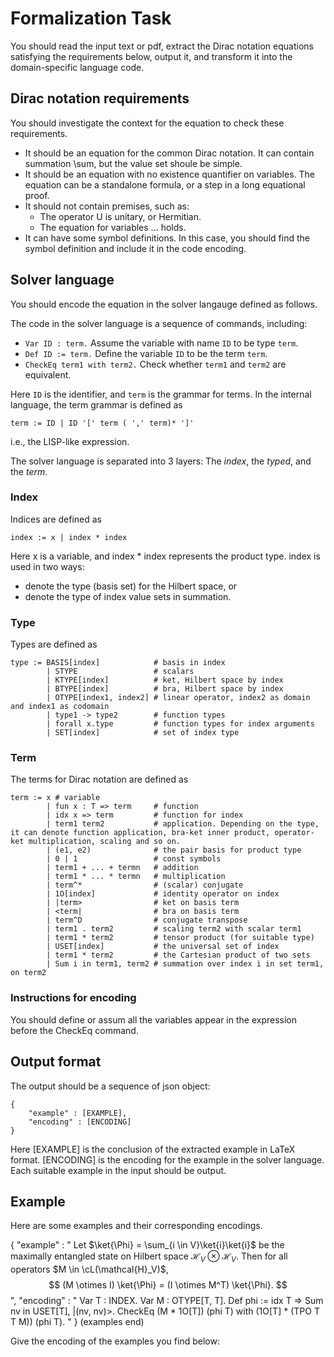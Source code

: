 # Formalization Task
You should read the input text or pdf, extract the Dirac notation equations satisfying the requirements below, output it, and transform it into the domain-specific language code.

## Dirac notation requirements
You should investigate the context for the equation to check these requirements.
- It should be an equation for the common Dirac notation. It can contain summation \sum, but the value set shoule be simple.
- It should be an equation with no existence quantifier on variables. The equation can be a standalone formula, or a step in a long equational proof.
- It should not contain premises, such as:
  - The operator U is unitary, or Hermitian.
  - The equation for variables ... holds.
- It can have some symbol definitions. In this case, you should find the symbol definition and include it in the code encoding.

## Solver language
You should encode the equation in the solver langauge defined as follows.

The code in the solver language is a sequence of commands, including:
- `Var ID : term.` Assume the variable with name `ID` to be type `term`.
- `Def ID := term.` Define the variable `ID` to be the term `term`.
- `CheckEq term1 with term2.` Check whether `term1` and `term2` are equivalent.

Here `ID` is the identifier, and `term` is the grammar for terms.
In the internal language, the term grammar is defined as
```
term := ID | ID '[' term ( ',' term)* ']'
```
i.e., the LISP-like expression.

The solver language is separated into 3 layers: The *index*, the *typed*, and the *term*.

### Index
Indices are defined as
```
index := x | index * index
```
Here x is a variable, and index * index represents the product type. index is used in two ways:
- denote the type (basis set) for the Hilbert space, or
- denote the type of index value sets in summation.

### Type
Types are defined as
```
type := BASIS[index]            # basis in index
        | STYPE                 # scalars
        | KTYPE[index]          # ket, Hilbert space by index
        | BTYPE[index]          # bra, Hilbert space by index
        | OTYPE[index1, index2] # linear operator, index2 as domain and index1 as codomain
        | type1 -> type2        # function types
        | forall x.type         # function types for index arguments
        | SET[index]            # set of index type
```

### Term
The terms for Dirac notation are defined as
```
term := x # variable
        | fun x : T => term     # function
        | idx x => term         # function for index
        | term1 term2           # application. Depending on the type, it can denote function application, bra-ket inner product, operator-ket multiplication, scaling and so on.
        | (e1, e2)              # the pair basis for product type
        | 0 | 1                 # const symbols
        | term1 + ... + termn   # addition
        | term1 * ... * termn   # multiplication
        | term^*                # (scalar) conjugate
        | 1O[index]             # identity operator on index
        | |term>                # ket on basis term
        | <term|                # bra on basis term
        | term^D                # conjugate transpose
        | term1 . term2         # scaling term2 with scalar term1
        | term1 * term2         # tensor product (for suitable type)
        | USET[index]           # the universal set of index
        | term1 * term2         # the Cartesian product of two sets
        | Sum i in term1, term2 # summation over index i in set term1, on term2
```

### Instructions for encoding
You should define or assum all the variables appear in the expression before the CheckEq command.


## Output format
The output should be a sequence of json object:
```
{
    "example" : [EXAMPLE],
    "encoding" : [ENCODING]
}
```
Here [EXAMPLE] is the conclusion of the extracted example in LaTeX format. [ENCODING] is the encoding for the example in the solver language. Each suitable example in the input should be output.

## Example
Here are some examples and their corresponding encodings.

{
    "example" : " Let $\ket{\Phi} = \sum_{i \in V}\ket{i}\ket{i}$ be the maximally entangled state on Hilbert space $\mathcal{H}_V\otimes\mathcal{H}_V$. Then for all operators $M \in \cL(\mathcal{H}_V)$,
    $$
    (M \otimes I) \ket{\Phi} = (I \otimes M^T) \ket{\Phi}.
    $$
    ",
    "encoding" : "
    Var T : INDEX.
    Var M : OTYPE[T, T].
    Def phi := idx T => Sum nv in USET[T], |(nv, nv)>.
    CheckEq (M * 1O[T]) (phi T) with (1O[T] * (TPO T T M)) (phi T).
    "
}
(examples end)

Give the encoding of the examples you find below: